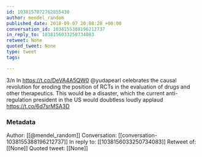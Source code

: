 ```yaml
---
id: 1038157072762855430
author: mendel_random
published_date: 2018-09-07 20:08:28 +00:00
conversation_id: 1038155388196212737
in_reply_to: 1038156033250734083
retweet: None
quoted_tweet: None
type: tweet
tags:

---
```


3/n In https://t.co/DeVA4A5QW0 @yudapearl celebrates the causal revolution for eroding the position of RCTs in the evaluation of drugs and other therapeutics. This would be a disaster, which the current anti-regulation president in the US would doubtless loudly applaud https://t.co/6d7srMSA3D

### Metadata

Author: [[@mendel_random]]
Conversation: [[conversation-1038155388196212737]]
In reply to: [[1038156033250734083]]
Retweet of: [[None]]
Quoted tweet: [[None]]
